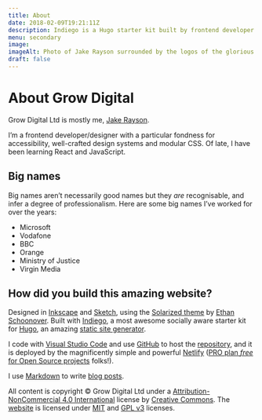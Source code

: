 ```yaml
---
title: About
date: 2018-02-09T19:21:11Z
description: Indiego is a Hugo starter kit built by frontend developer Jake Rayson, using @GoHugoIO, @npmjs, @gulpjs and @netlify
menu: secondary
image: 
imageAlt: Photo of Jake Rayson surrounded by the logos of the glorious technologies that Indiego is powered by, namely Hugo, npm, Gulp & Netlify
draft: false
---
```


# About Grow Digital

Grow Digital Ltd is mostly me, [Jake Rayson](https://www.linkedin.com/in/jake-rayson-designer/). 

I’m a frontend developer/designer with a particular fondness for accessibility, well-crafted design systems and modular CSS. Of late, I have been learning React and JavaScript.

## Big names

Big names aren’t necessarily good names but they _are_ recognisable, and infer a degree of professionalism. Here are some big names I’ve worked for over the years: 

* Microsoft
* Vodafone
* BBC
* Orange
* Ministry of Justice
* Virgin Media

## How did you build this amazing website?

Designed in [Inkscape](https://inkscape.org/en/) and [Sketch](https://www.sketchapp.com/), using the [Solarized theme](http://ethanschoonover.com/solarized) by [Ethan Schoonover](https://twitter.com/ethanschoonover). Built with [Indiego](https://github.com/growdigital/indiego/), a most awesome socially aware starter kit for [Hugo](https://gohugo.io/), an amazing [static site generator](https://www.staticgen.com/).

I code with [Visual Studio Code](https://code.visualstudio.com/) and use [GitHub](https://github.com/) to host the [repository](https://github.com/growdigital/growdigital.org), and it is deployed by the magnificently simple and powerful [Netlify](https://www.netlify.com/) ([PRO plan _free_ for Open Source projects](https://www.netlify.com/open-source/) folks!). 

I use [Markdown](https://daringfireball.net/projects/markdown/) to write [blog posts](https://github.com/growdigital/growdigital.org/tree/master/src/posts).

All content is copyright &copy; Grow Digital Ltd under a <a href="http://creativecommons.org/licenses/by-nc/4.0/">Attribution-NonCommercial 4.0 International</a> license by [Creative Commons](https://creativecommons.org/). The <a href="https://github.com/growdigital/growdigital.org/blob/master/LICENSE">website</a> is licensed under <a href="https://choosealicense.com/licenses/mit/">MIT</a> and <a href="https://choosealicense.com/licenses/gpl-3.0/">GPL v3</a> licenses.</p>
